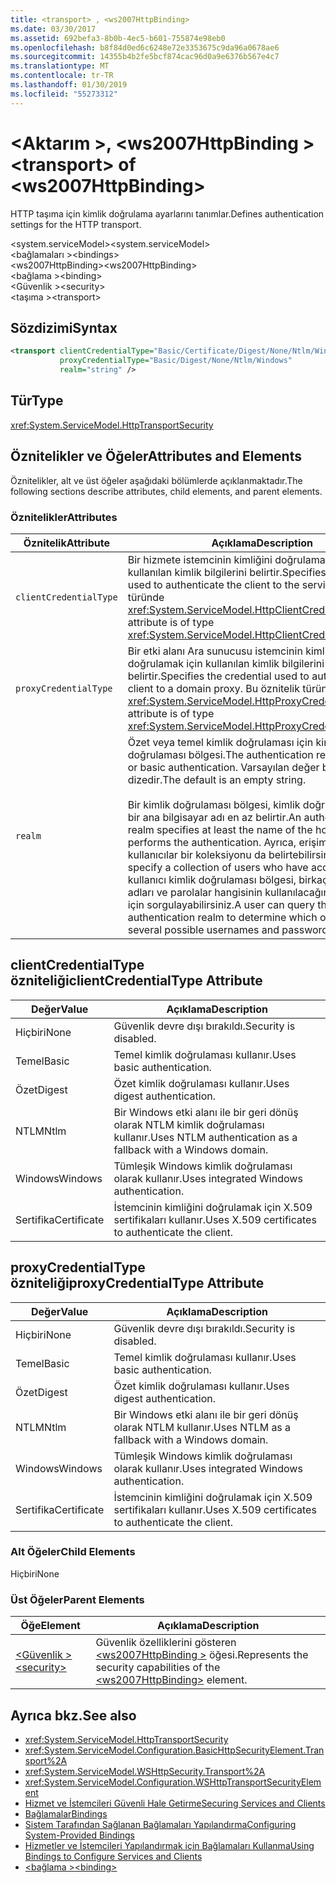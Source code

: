 ```yaml
---
title: <transport> , <ws2007HttpBinding>
ms.date: 03/30/2017
ms.assetid: 692befa3-8b0b-4ec5-b601-755874e98eb0
ms.openlocfilehash: b8f84d0ed6c6248e72e3353675c9da96a0678ae6
ms.sourcegitcommit: 14355b4b2fe5bcf874cac96d0a9e6376b567e4c7
ms.translationtype: MT
ms.contentlocale: tr-TR
ms.lasthandoff: 01/30/2019
ms.locfileid: "55273312"
---
```

# <a name="transport-of-ws2007httpbinding"></a><span data-ttu-id="9976d-102">\<Aktarım >, \<ws2007HttpBinding ></span><span class="sxs-lookup"><span data-stu-id="9976d-102">\<transport> of \<ws2007HttpBinding></span></span>
<span data-ttu-id="9976d-103">HTTP taşıma için kimlik doğrulama ayarlarını tanımlar.</span><span class="sxs-lookup"><span data-stu-id="9976d-103">Defines authentication settings for the HTTP transport.</span></span>  
  
 <span data-ttu-id="9976d-104">\<system.serviceModel></span><span class="sxs-lookup"><span data-stu-id="9976d-104">\<system.serviceModel></span></span>  
<span data-ttu-id="9976d-105">\<bağlamaları ></span><span class="sxs-lookup"><span data-stu-id="9976d-105">\<bindings></span></span>  
<span data-ttu-id="9976d-106">\<ws2007HttpBinding></span><span class="sxs-lookup"><span data-stu-id="9976d-106">\<ws2007HttpBinding></span></span>  
<span data-ttu-id="9976d-107">\<bağlama ></span><span class="sxs-lookup"><span data-stu-id="9976d-107">\<binding></span></span>  
<span data-ttu-id="9976d-108">\<Güvenlik ></span><span class="sxs-lookup"><span data-stu-id="9976d-108">\<security></span></span>  
<span data-ttu-id="9976d-109">\<taşıma ></span><span class="sxs-lookup"><span data-stu-id="9976d-109">\<transport></span></span>  
  
## <a name="syntax"></a><span data-ttu-id="9976d-110">Sözdizimi</span><span class="sxs-lookup"><span data-stu-id="9976d-110">Syntax</span></span>  
  
```xml  
<transport clientCredentialType="Basic/Certificate/Digest/None/Ntlm/Windows"
           proxyCredentialType="Basic/Digest/None/Ntlm/Windows"
           realm="string" />
```  
  
## <a name="type"></a><span data-ttu-id="9976d-111">Tür</span><span class="sxs-lookup"><span data-stu-id="9976d-111">Type</span></span>  
 <xref:System.ServiceModel.HttpTransportSecurity>  
  
## <a name="attributes-and-elements"></a><span data-ttu-id="9976d-112">Öznitelikler ve Öğeler</span><span class="sxs-lookup"><span data-stu-id="9976d-112">Attributes and Elements</span></span>  
 <span data-ttu-id="9976d-113">Öznitelikler, alt ve üst öğeler aşağıdaki bölümlerde açıklanmaktadır.</span><span class="sxs-lookup"><span data-stu-id="9976d-113">The following sections describe attributes, child elements, and parent elements.</span></span>  
  
### <a name="attributes"></a><span data-ttu-id="9976d-114">Öznitelikler</span><span class="sxs-lookup"><span data-stu-id="9976d-114">Attributes</span></span>  
  
|<span data-ttu-id="9976d-115">Öznitelik</span><span class="sxs-lookup"><span data-stu-id="9976d-115">Attribute</span></span>|<span data-ttu-id="9976d-116">Açıklama</span><span class="sxs-lookup"><span data-stu-id="9976d-116">Description</span></span>|  
|---------------|-----------------|  
|`clientCredentialType`|<span data-ttu-id="9976d-117">Bir hizmete istemcinin kimliğini doğrulamak için kullanılan kimlik bilgilerini belirtir.</span><span class="sxs-lookup"><span data-stu-id="9976d-117">Specifies the credential used to authenticate the client to the service.</span></span> <span data-ttu-id="9976d-118">Bu öznitelik türünde <xref:System.ServiceModel.HttpClientCredentialType>.</span><span class="sxs-lookup"><span data-stu-id="9976d-118">This attribute is of type <xref:System.ServiceModel.HttpClientCredentialType>.</span></span>|  
|`proxyCredentialType`|<span data-ttu-id="9976d-119">Bir etki alanı Ara sunucusu istemcinin kimliğini doğrulamak için kullanılan kimlik bilgilerini belirtir.</span><span class="sxs-lookup"><span data-stu-id="9976d-119">Specifies the credential used to authenticate the client to a domain proxy.</span></span> <span data-ttu-id="9976d-120">Bu öznitelik türünde <xref:System.ServiceModel.HttpProxyCredentialType>.</span><span class="sxs-lookup"><span data-stu-id="9976d-120">This attribute is of type <xref:System.ServiceModel.HttpProxyCredentialType>.</span></span>|  
|`realm`|<span data-ttu-id="9976d-121">Özet veya temel kimlik doğrulaması için kimlik doğrulaması bölgesi.</span><span class="sxs-lookup"><span data-stu-id="9976d-121">The authentication realm for digest or basic authentication.</span></span> <span data-ttu-id="9976d-122">Varsayılan değer boş bir dizedir.</span><span class="sxs-lookup"><span data-stu-id="9976d-122">The default is an empty string.</span></span><br /><br /> <span data-ttu-id="9976d-123">Bir kimlik doğrulaması bölgesi, kimlik doğrulaması yapan bir ana bilgisayar adı en az belirtir.</span><span class="sxs-lookup"><span data-stu-id="9976d-123">An authentication realm specifies at least the name of the host that performs the authentication.</span></span> <span data-ttu-id="9976d-124">Ayrıca, erişime sahip kullanıcılar bir koleksiyonu da belirtebilirsiniz.</span><span class="sxs-lookup"><span data-stu-id="9976d-124">It can also specify a collection of users who have access.</span></span> <span data-ttu-id="9976d-125">Bir kullanıcı kimlik doğrulaması bölgesi, birkaç olası kullanıcı adları ve parolalar hangisinin kullanılacağını belirlemek için sorgulayabilirsiniz.</span><span class="sxs-lookup"><span data-stu-id="9976d-125">A user can query the authentication realm to determine which one of the several possible usernames and passwords can be used.</span></span>|  
  
## <a name="clientcredentialtype-attribute"></a><span data-ttu-id="9976d-126">clientCredentialType özniteliği</span><span class="sxs-lookup"><span data-stu-id="9976d-126">clientCredentialType Attribute</span></span>  
  
|<span data-ttu-id="9976d-127">Değer</span><span class="sxs-lookup"><span data-stu-id="9976d-127">Value</span></span>|<span data-ttu-id="9976d-128">Açıklama</span><span class="sxs-lookup"><span data-stu-id="9976d-128">Description</span></span>|  
|-----------|-----------------|  
|<span data-ttu-id="9976d-129">Hiçbiri</span><span class="sxs-lookup"><span data-stu-id="9976d-129">None</span></span>|<span data-ttu-id="9976d-130">Güvenlik devre dışı bırakıldı.</span><span class="sxs-lookup"><span data-stu-id="9976d-130">Security is disabled.</span></span>|  
|<span data-ttu-id="9976d-131">Temel</span><span class="sxs-lookup"><span data-stu-id="9976d-131">Basic</span></span>|<span data-ttu-id="9976d-132">Temel kimlik doğrulaması kullanır.</span><span class="sxs-lookup"><span data-stu-id="9976d-132">Uses basic authentication.</span></span>|  
|<span data-ttu-id="9976d-133">Özet</span><span class="sxs-lookup"><span data-stu-id="9976d-133">Digest</span></span>|<span data-ttu-id="9976d-134">Özet kimlik doğrulaması kullanır.</span><span class="sxs-lookup"><span data-stu-id="9976d-134">Uses digest authentication.</span></span>|  
|<span data-ttu-id="9976d-135">NTLM</span><span class="sxs-lookup"><span data-stu-id="9976d-135">Ntlm</span></span>|<span data-ttu-id="9976d-136">Bir Windows etki alanı ile bir geri dönüş olarak NTLM kimlik doğrulaması kullanır.</span><span class="sxs-lookup"><span data-stu-id="9976d-136">Uses NTLM authentication as a fallback with a Windows domain.</span></span>|  
|<span data-ttu-id="9976d-137">Windows</span><span class="sxs-lookup"><span data-stu-id="9976d-137">Windows</span></span>|<span data-ttu-id="9976d-138">Tümleşik Windows kimlik doğrulaması olarak kullanır.</span><span class="sxs-lookup"><span data-stu-id="9976d-138">Uses integrated Windows authentication.</span></span>|  
|<span data-ttu-id="9976d-139">Sertifika</span><span class="sxs-lookup"><span data-stu-id="9976d-139">Certificate</span></span>|<span data-ttu-id="9976d-140">İstemcinin kimliğini doğrulamak için X.509 sertifikaları kullanır.</span><span class="sxs-lookup"><span data-stu-id="9976d-140">Uses X.509 certificates to authenticate the client.</span></span>|  
  
## <a name="proxycredentialtype-attribute"></a><span data-ttu-id="9976d-141">proxyCredentialType özniteliği</span><span class="sxs-lookup"><span data-stu-id="9976d-141">proxyCredentialType Attribute</span></span>  
  
|<span data-ttu-id="9976d-142">Değer</span><span class="sxs-lookup"><span data-stu-id="9976d-142">Value</span></span>|<span data-ttu-id="9976d-143">Açıklama</span><span class="sxs-lookup"><span data-stu-id="9976d-143">Description</span></span>|  
|-----------|-----------------|  
|<span data-ttu-id="9976d-144">Hiçbiri</span><span class="sxs-lookup"><span data-stu-id="9976d-144">None</span></span>|<span data-ttu-id="9976d-145">Güvenlik devre dışı bırakıldı.</span><span class="sxs-lookup"><span data-stu-id="9976d-145">Security is disabled.</span></span>|  
|<span data-ttu-id="9976d-146">Temel</span><span class="sxs-lookup"><span data-stu-id="9976d-146">Basic</span></span>|<span data-ttu-id="9976d-147">Temel kimlik doğrulaması kullanır.</span><span class="sxs-lookup"><span data-stu-id="9976d-147">Uses basic authentication.</span></span>|  
|<span data-ttu-id="9976d-148">Özet</span><span class="sxs-lookup"><span data-stu-id="9976d-148">Digest</span></span>|<span data-ttu-id="9976d-149">Özet kimlik doğrulaması kullanır.</span><span class="sxs-lookup"><span data-stu-id="9976d-149">Uses digest authentication.</span></span>|  
|<span data-ttu-id="9976d-150">NTLM</span><span class="sxs-lookup"><span data-stu-id="9976d-150">Ntlm</span></span>|<span data-ttu-id="9976d-151">Bir Windows etki alanı ile bir geri dönüş olarak NTLM kullanır.</span><span class="sxs-lookup"><span data-stu-id="9976d-151">Uses NTLM as a fallback with a Windows domain.</span></span>|  
|<span data-ttu-id="9976d-152">Windows</span><span class="sxs-lookup"><span data-stu-id="9976d-152">Windows</span></span>|<span data-ttu-id="9976d-153">Tümleşik Windows kimlik doğrulaması olarak kullanır.</span><span class="sxs-lookup"><span data-stu-id="9976d-153">Uses integrated Windows authentication.</span></span>|  
|<span data-ttu-id="9976d-154">Sertifika</span><span class="sxs-lookup"><span data-stu-id="9976d-154">Certificate</span></span>|<span data-ttu-id="9976d-155">İstemcinin kimliğini doğrulamak için X.509 sertifikaları kullanır.</span><span class="sxs-lookup"><span data-stu-id="9976d-155">Uses X.509 certificates to authenticate the client.</span></span>|  
  
### <a name="child-elements"></a><span data-ttu-id="9976d-156">Alt Öğeler</span><span class="sxs-lookup"><span data-stu-id="9976d-156">Child Elements</span></span>  
 <span data-ttu-id="9976d-157">Hiçbiri</span><span class="sxs-lookup"><span data-stu-id="9976d-157">None</span></span>  
  
### <a name="parent-elements"></a><span data-ttu-id="9976d-158">Üst Öğeler</span><span class="sxs-lookup"><span data-stu-id="9976d-158">Parent Elements</span></span>  
  
|<span data-ttu-id="9976d-159">Öğe</span><span class="sxs-lookup"><span data-stu-id="9976d-159">Element</span></span>|<span data-ttu-id="9976d-160">Açıklama</span><span class="sxs-lookup"><span data-stu-id="9976d-160">Description</span></span>|  
|-------------|-----------------|  
|[<span data-ttu-id="9976d-161">\<Güvenlik ></span><span class="sxs-lookup"><span data-stu-id="9976d-161">\<security></span></span>](../../../../../docs/framework/configure-apps/file-schema/wcf/security-of-ws2007httpbinding.md)|<span data-ttu-id="9976d-162">Güvenlik özelliklerini gösteren [ \<ws2007HttpBinding >](../../../../../docs/framework/configure-apps/file-schema/wcf/ws2007httpbinding.md) öğesi.</span><span class="sxs-lookup"><span data-stu-id="9976d-162">Represents the security capabilities of the [\<ws2007HttpBinding>](../../../../../docs/framework/configure-apps/file-schema/wcf/ws2007httpbinding.md) element.</span></span>|  
  
## <a name="see-also"></a><span data-ttu-id="9976d-163">Ayrıca bkz.</span><span class="sxs-lookup"><span data-stu-id="9976d-163">See also</span></span>
- <xref:System.ServiceModel.HttpTransportSecurity>
- <xref:System.ServiceModel.Configuration.BasicHttpSecurityElement.Transport%2A>
- <xref:System.ServiceModel.WSHttpSecurity.Transport%2A>
- <xref:System.ServiceModel.Configuration.WSHttpTransportSecurityElement>
- [<span data-ttu-id="9976d-164">Hizmet ve İstemcileri Güvenli Hale Getirme</span><span class="sxs-lookup"><span data-stu-id="9976d-164">Securing Services and Clients</span></span>](../../../../../docs/framework/wcf/feature-details/securing-services-and-clients.md)
- [<span data-ttu-id="9976d-165">Bağlamalar</span><span class="sxs-lookup"><span data-stu-id="9976d-165">Bindings</span></span>](../../../../../docs/framework/wcf/bindings.md)
- [<span data-ttu-id="9976d-166">Sistem Tarafından Sağlanan Bağlamaları Yapılandırma</span><span class="sxs-lookup"><span data-stu-id="9976d-166">Configuring System-Provided Bindings</span></span>](../../../../../docs/framework/wcf/feature-details/configuring-system-provided-bindings.md)
- [<span data-ttu-id="9976d-167">Hizmetler ve İstemcileri Yapılandırmak için Bağlamaları Kullanma</span><span class="sxs-lookup"><span data-stu-id="9976d-167">Using Bindings to Configure Services and Clients</span></span>](../../../../../docs/framework/wcf/using-bindings-to-configure-services-and-clients.md)
- [<span data-ttu-id="9976d-168">\<bağlama ></span><span class="sxs-lookup"><span data-stu-id="9976d-168">\<binding></span></span>](../../../../../docs/framework/misc/binding.md)
